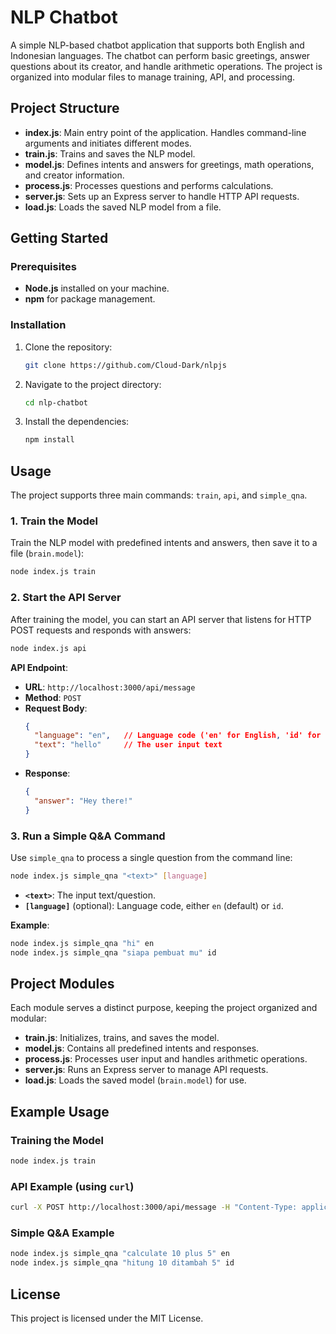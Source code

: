 # NLP Chatbot

A simple NLP-based chatbot application that supports both English and Indonesian languages. The chatbot can perform basic greetings, answer questions about its creator, and handle arithmetic operations. The project is organized into modular files to manage training, API, and processing.

## Project Structure

- **index.js**: Main entry point of the application. Handles command-line arguments and initiates different modes.
- **train.js**: Trains and saves the NLP model.
- **model.js**: Defines intents and answers for greetings, math operations, and creator information.
- **process.js**: Processes questions and performs calculations.
- **server.js**: Sets up an Express server to handle HTTP API requests.
- **load.js**: Loads the saved NLP model from a file.

## Getting Started

### Prerequisites

- **Node.js** installed on your machine.
- **npm** for package management.

### Installation

1. Clone the repository:
   ```bash
   git clone https://github.com/Cloud-Dark/nlpjs
   ```
2. Navigate to the project directory:
   ```bash
   cd nlp-chatbot
   ```
3. Install the dependencies:
   ```bash
   npm install
   ```

## Usage

The project supports three main commands: `train`, `api`, and `simple_qna`.

### 1. Train the Model

Train the NLP model with predefined intents and answers, then save it to a file (`brain.model`):

```bash
node index.js train
```

### 2. Start the API Server

After training the model, you can start an API server that listens for HTTP POST requests and responds with answers:

```bash
node index.js api
```

**API Endpoint**:
- **URL**: `http://localhost:3000/api/message`
- **Method**: `POST`
- **Request Body**:
  ```json
  {
    "language": "en",   // Language code ('en' for English, 'id' for Indonesian)
    "text": "hello"     // The user input text
  }
  ```
- **Response**:
  ```json
  {
    "answer": "Hey there!"
  }
  ```

### 3. Run a Simple Q&A Command

Use `simple_qna` to process a single question from the command line:

```bash
node index.js simple_qna "<text>" [language]
```

- **`<text>`**: The input text/question.
- **`[language]`** (optional): Language code, either `en` (default) or `id`.

**Example**:
```bash
node index.js simple_qna "hi" en
node index.js simple_qna "siapa pembuat mu" id
```

## Project Modules

Each module serves a distinct purpose, keeping the project organized and modular:

- **train.js**: Initializes, trains, and saves the model.
- **model.js**: Contains all predefined intents and responses.
- **process.js**: Processes user input and handles arithmetic operations.
- **server.js**: Runs an Express server to manage API requests.
- **load.js**: Loads the saved model (`brain.model`) for use.

## Example Usage

### Training the Model
```bash
node index.js train
```

### API Example (using `curl`)
```bash
curl -X POST http://localhost:3000/api/message -H "Content-Type: application/json" -d '{"language": "id", "text": "siapa pembuat mu"}'
```

### Simple Q&A Example
```bash
node index.js simple_qna "calculate 10 plus 5" en
node index.js simple_qna "hitung 10 ditambah 5" id
```

## License

This project is licensed under the MIT License.
